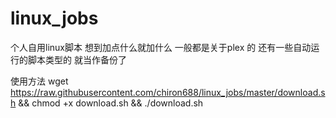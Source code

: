 # linux_jobs
个人自用linux脚本
想到加点什么就加什么
一般都是关于plex 的
还有一些自动运行的脚本类型的
就当作备份了


使用方法
wget https://raw.githubusercontent.com/chiron688/linux_jobs/master/download.sh && chmod +x download.sh && ./download.sh
